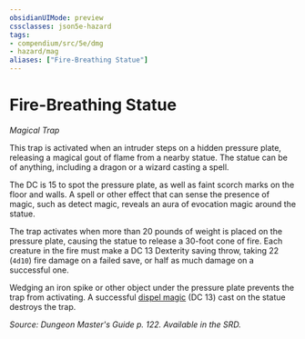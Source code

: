 ```yaml
---
obsidianUIMode: preview
cssclasses: json5e-hazard
tags:
- compendium/src/5e/dmg
- hazard/mag
aliases: ["Fire-Breathing Statue"]
---
```

# Fire-Breathing Statue
*Magical Trap*  

This trap is activated when an intruder steps on a hidden pressure plate, releasing a magical gout of flame from a nearby statue. The statue can be of anything, including a dragon or a wizard casting a spell.

The DC is 15 to spot the pressure plate, as well as faint scorch marks on the floor and walls. A spell or other effect that can sense the presence of magic, such as detect magic, reveals an aura of evocation magic around the statue.

The trap activates when more than 20 pounds of weight is placed on the pressure plate, causing the statue to release a 30-foot cone of fire. Each creature in the fire must make a DC 13 Dexterity saving throw, taking 22 (`4d10`) fire damage on a failed save, or half as much damage on a successful one.

Wedging an iron spike or other object under the pressure plate prevents the trap from activating. A successful [dispel magic](dispel-magic.md) (DC 13) cast on the statue destroys the trap.

*Source: Dungeon Master's Guide p. 122. Available in the SRD.*